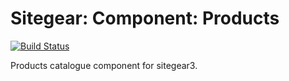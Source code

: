 # Sitegear: Component: Products

[![Build Status](https://travis-ci.org/sitegear/sitegear3-component-products.png?branch=master)](https://travis-ci.org/sitegear/sitegear3-component-products)

Products catalogue component for sitegear3.

